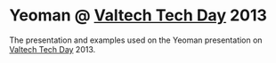 # Yeoman @ [Valtech Tech Day](http://www.valtechdays.se) 2013 #

The presentation and examples used on the Yeoman presentation on [Valtech Tech Day](http://www.valtechdays.se) 2013.
